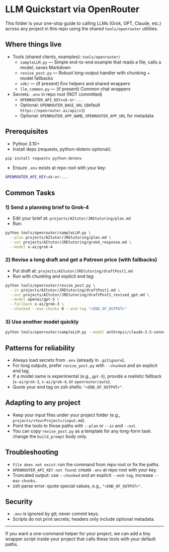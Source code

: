 # LLM Quickstart via OpenRouter

This folder is your one-stop guide to calling LLMs (Grok, GPT, Claude, etc.) across any project in this repo using the shared `tools/openrouter` utilities.

## Where things live

- Tools (shared clients, examples): `tools/openrouter/`
  - `sampleLLM.py` — Simple end-to-end example that reads a file, calls a model, saves Markdown
  - `revise_post.py` — Robust long-output handler with chunking + model fallbacks
  - `sdk/` — (if present) Env helpers and shared wrappers
  - `llm_common.py` — (if present) Common chat wrappers
- Secrets: `.env` in repo root (NOT committed)
  - `OPENROUTER_API_KEY=sk-or-...`
  - Optional: `OPENROUTER_BASE_URL` (default `https://openrouter.ai/api/v1`)
  - Optional: `OPENROUTER_APP_NAME`, `OPENROUTER_APP_URL` for metadata

## Prerequisites

- Python 3.10+
- Install deps (requests, python-dotenv optional):
```bash
pip install requests python-dotenv
```
- Ensure `.env` exists at repo root with your key:
```bash
OPENROUTER_API_KEY=sk-or-...
```

## Common Tasks

### 1) Send a planning brief to Grok-4
- Edit your brief at: `projects/AItutor/JREtutoring/plan.md`
- Run:
```bash
python tools/openrouter/sampleLLM.py \
  --plan projects/AItutor/JREtutoring/plan.md \
  --out projects/AItutor/JREtutoring/grok4_response.md \
  --model x-ai/grok-4
```

### 2) Revise a long draft and get a Patreon price (with fallbacks)
- Put draft at: `projects/AItutor/JREtutoring/draftPost1.md`
- Run with chunking and explicit end tag:
```bash
python tools/openrouter/revise_post.py \
  --in projects/AItutor/JREtutoring/draftPost1.md \
  --out projects/AItutor/JREtutoring/draftPost1_revised_gpt.md \
  --model openai/gpt-5 \
  --fallback x-ai/grok-3 \
  --chunked --max-chunks 8 --end-tag "<END_OF_OUTPUT>"
```

### 3) Use another model quickly
```bash
python tools/openrouter/sampleLLM.py --model anthropic/claude-3.5-sonnet
```

## Patterns for reliability

- Always load secrets from `.env` (already in `.gitignore`).
- For long outputs, prefer `revise_post.py` with `--chunked` and an explicit end tag.
- If a model name is experimental (e.g., `gpt-5`), provide a realistic fallback (`x-ai/grok-3`, `x-ai/grok-4`, or `openrouter/auto`).
- Quote your end tag on zsh shells: `"<END_OF_OUTPUT>"`.

## Adapting to any project

- Keep your input files under your project folder (e.g., `projects/<YourProject>/input.md`).
- Point the tools to those paths with `--plan` or `--in` and `--out`.
- You can copy `revise_post.py` as a template for any long-form task: change the `build_prompt` body only.

## Troubleshooting

- `File does not exist`: run the command from repo root or fix the paths.
- `OPENROUTER_API_KEY not found`: create `.env` at repo root with your key.
- Truncated output: use `--chunked` and an explicit `--end-tag`, increase `--max-chunks`.
- zsh parse error: quote special values, e.g., `"<END_OF_OUTPUT>"`.

## Security

- `.env` is ignored by git; never commit keys.
- Scripts do not print secrets; headers only include optional metadata.

---

If you want a one-command helper for your project, we can add a tiny wrapper script inside your project that calls these tools with your default paths.